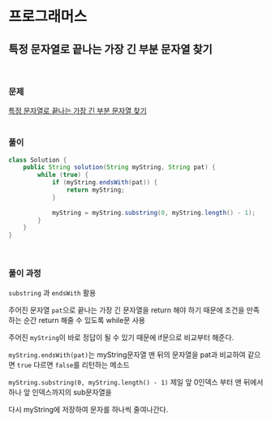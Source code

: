 # 프로그래머스
## 특정 문자열로 끝나는 가장 긴 부분 문자열 찾기
</br>

### 문제
[특정 문자열로 끝나는 가장 긴 부분 문자열 찾기](https://school.programmers.co.kr/learn/courses/30/lessons/181872)
</br></br>

### 풀이
``` java
class Solution {
    public String solution(String myString, String pat) {
        while (true) {
            if (myString.endsWith(pat)) {
                return myString;
            }
            
            myString = myString.substring(0, myString.length() - 1);
        }
    }
}
```
</br>

### 풀이 과정
`substring` 과 `endsWith` 활용  

주어진 문자열 `pat`으로 끝나는 가장 긴 문자열을 return 해야 하기 때문에 조건을 만족하는 순간 return 해줄 수 있도록 while문 사용  

주어진 `myString`이 바로 정답이 될 수 있기 때문에 if문으로 비교부터 해준다.  

`myString.endsWith(pat)`는 myString문자열 맨 뒤의 문자열을 pat과 비교하여 같으면 `true` 다르면 `false`를 리턴하는 메소드  

`myString.substring(0, myString.length() - 1)` 제일 앞 0인덱스 부터 맨 뒤에서 하나 앞 인덱스까지의 sub문자열을  

다시 myString에 저장하여 문자를 하나씩 줄여나간다.
